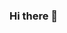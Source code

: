 ### Hi there 👋

<!--
**Tomywang999/Tomywang999** is a ✨ _special_ ✨ repository because its `README.md` (this file) appears on your GitHub profile.

Here are some ideas to get you started:

- 🌱 I’m currently learning in Leighton School Shanghai
- I am a fun guy like to work on different projects!
